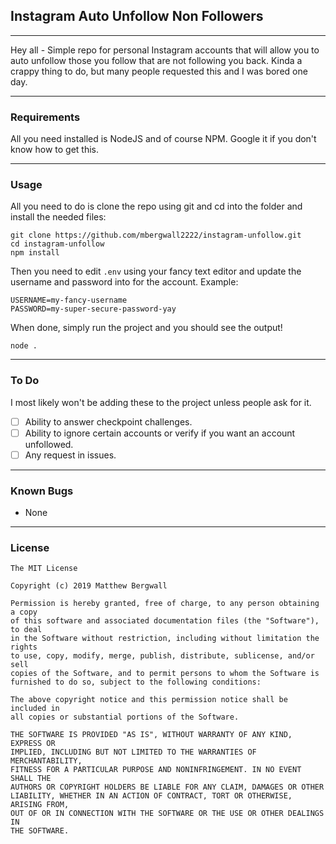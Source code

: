 ## Instagram Auto Unfollow Non Followers
---
Hey all - Simple repo for personal Instagram accounts that will allow you to auto unfollow those you follow that are not following you back. Kinda a crappy thing to do, but many people requested this and I was bored one day.

---
### Requirements

All you need installed is NodeJS and of course NPM. Google it if you don't know how to get this.

---
### Usage

All you need to do is clone the repo using git and cd into the folder and install the needed files:

```
git clone https://github.com/mbergwall2222/instagram-unfollow.git
cd instagram-unfollow
npm install
```
Then you need to edit `.env` using your fancy text editor and update the username and password into for the account. Example:

```
USERNAME=my-fancy-username
PASSWORD=my-super-secure-password-yay
```
When done, simply run the project and you should see the output!
```
node .
```

---
### To Do
I most likely won't be adding these to the project unless people ask for it.
- [ ] Ability to answer checkpoint challenges.
- [ ] Ability to ignore certain accounts or verify if you want an account unfollowed.
- [ ] Any request in issues.

---
### Known Bugs

- None

---
### License

```
The MIT License

Copyright (c) 2019 Matthew Bergwall

Permission is hereby granted, free of charge, to any person obtaining a copy
of this software and associated documentation files (the "Software"), to deal
in the Software without restriction, including without limitation the rights
to use, copy, modify, merge, publish, distribute, sublicense, and/or sell
copies of the Software, and to permit persons to whom the Software is
furnished to do so, subject to the following conditions:

The above copyright notice and this permission notice shall be included in
all copies or substantial portions of the Software.

THE SOFTWARE IS PROVIDED "AS IS", WITHOUT WARRANTY OF ANY KIND, EXPRESS OR
IMPLIED, INCLUDING BUT NOT LIMITED TO THE WARRANTIES OF MERCHANTABILITY,
FITNESS FOR A PARTICULAR PURPOSE AND NONINFRINGEMENT. IN NO EVENT SHALL THE
AUTHORS OR COPYRIGHT HOLDERS BE LIABLE FOR ANY CLAIM, DAMAGES OR OTHER
LIABILITY, WHETHER IN AN ACTION OF CONTRACT, TORT OR OTHERWISE, ARISING FROM,
OUT OF OR IN CONNECTION WITH THE SOFTWARE OR THE USE OR OTHER DEALINGS IN
THE SOFTWARE.
```
